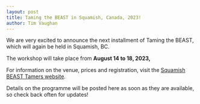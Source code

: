 ```yaml
---
layout: post
title: Taming the BEAST in Squamish, Canada, 2023!
author: Tim Vaughan
---
```


We are very excited to announce the next installment of Taming the BEAST,
which will again be held in Squamish, BC.

The workshop will take place from **August 14 to 18, 2023,** 

For information on the venue, prices and registration, visit the [Squamish BEAST Tamers website](https://ttbcanada.ca).

Details on the programme will be posted here as soon as they are available, so check back often for updates!
<figure>
	<img src="{{ site.baseurl }}/images/workshops/Taming-the-BEAST-SBT-Flyer.jpg" alt="">
</figure>
<br>
